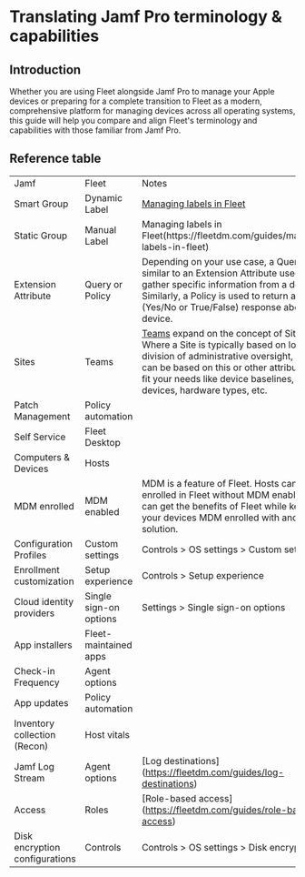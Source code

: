 # Translating Jamf Pro terminology & capabilities


## Introduction

Whether you are using Fleet alongside Jamf Pro to manage your Apple devices or preparing for a complete transition to Fleet as a modern, comprehensive platform for managing devices across all operating systems, this guide will help you compare and align Fleet's terminology and capabilities with those familiar from Jamf Pro.


## Reference table

|                                |                        |                                                                                                                                                                                                                                                                                            |
| ------------------------------ | ---------------------- | ------------------------------------------------------------------------------------------------------------------------------------------------------------------------------------------------------------------------------------------------------------------------------------------ |
| Jamf                           | Fleet                  | Notes                                                                                                                                                                                                                                                                                      |
| Smart Group                    | Dynamic Label          | [Managing labels in Fleet](https://fleetdm.com/guides/managing-labels-in-fleet)                                                                                                                                                                                                             |
| Static Group                   | Manual Label           | Managing labels in Fleet(https\://fleetdm.com/guides/managing-labels-in-fleet)                                                                                                                                                                                                             |
| Extension Attribute            | Query or Policy        | Depending on your use case, a Query is similar to an Extension Attribute used to gather specific information from a device. Similarly, a Policy is used to return a boolean (Yes/No or True/False) response about a device.                                                                |
| Sites                          | Teams                  | [Teams](https://fleetdm.com/guides/teams) expand on the concept of Sites. Where a Site is typically based on location or division of administrative oversight, a Team can be based on this or other attributes that fit your needs like device baselines, test devices, hardware types, etc.  |
| Patch Management               | Policy automation      |                                                                                                                                                                                                                                                                                            |
| Self Service                   | Fleet Desktop          |                                                                                                                                                                                                                                                                                            |
| Computers & Devices            | Hosts                  |                                                                                                                                                                                                                                                                                            |
| MDM enrolled                   | MDM enabled            | MDM is a feature of Fleet. Hosts can be enrolled in Fleet without MDM enabled. You can get the benefits of Fleet while keeping your devices MDM enrolled with another solution.                                                                                                            |
| Configuration Profiles         | Custom settings        | Controls > OS settings > Custom settings                                                                                                                                                                                                                                                   |
| Enrollment customization       | Setup experience       | Controls > Setup experience                                                                                                                                                                                                                                                                |
| Cloud identity providers       | Single sign-on options | Settings > Single sign-on options                                                                                                                                                                                                                                                          |
| App installers                 | Fleet-maintained apps  |                                                                                                                                                                                                                                                                                            |
| Check-in Frequency             | Agent options          |                                                                                                                                                                                                                                                                                            |
| App updates                    | Policy automation      |                                                                                                                                                                                                                                                                                            |
| Inventory collection (Recon)   | Host vitals            |                                                                                                                                                                                                                                                                                            |
| Jamf Log Stream                | Agent options          | [Log destinations] (https://fleetdm.com/guides/log-destinations)                                                                                                                                                                                                                            |
| Access                         | Roles                  | [Role-based access] (https://fleetdm.com/guides/role-based-access)                                                                                                                                                                                                                          |
| Disk encryption configurations | Controls               | Controls > OS settings > Disk encryption                                                                                                                                                                                                                                                   |
